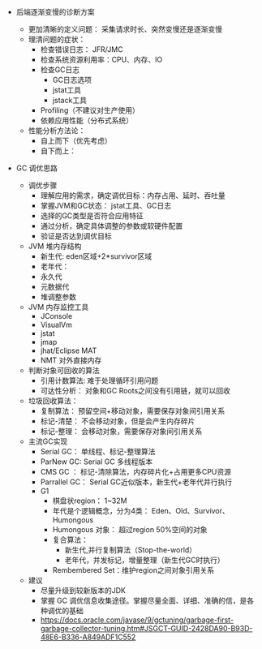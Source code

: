 - 后端逐渐变慢的诊断方案
    - 更加清晰的定义问题： 采集请求时长、突然变慢还是逐渐变慢
    - 理清问题的症状：
        - 检查错误日志： JFR/JMC
        - 检查系统资源利用率：CPU、内存、IO
        - 检查GC日志
            - GC日志选项
            - jstat工具
            - jstack工具
        - Profiling（不建议对生产使用）
        - 依赖应用性能（分布式系统）
    - 性能分析方法论：
        - 自上而下（优先考虑）
        - 自下而上：

- GC 调优思路
    - 调优步骤
        - 理解应用的需求，确定调优目标：内存占用、延时、吞吐量
        - 掌握JVM和GC状态： jstat工具、GC日志
        - 选择的GC类型是否符合应用特征
        - 通过分析，确定具体调整的参数或软硬件配置
        - 验证是否达到调优目标
    - JVM 堆内存结构
        - 新生代: eden区域+2*survivor区域
        - 老年代：
        - 永久代
        - 元数据代
        - 堆调整参数
    - JVM 内存监控工具
        - JConsole
        - VisualVm
        - jstat
        - jmap
        - jhat/Eclipse MAT
        - NMT 对外直接内存
    - 判断对象可回收的算法
        - 引用计数算法: 难于处理循环引用问题
        - 可达性分析：  对象和GC Roots之间没有引用链，就可以回收
    - 垃圾回收算法：
        - 复制算法：  预留空间+移动对象，需要保存对象间引用关系
        - 标记-清楚： 不会移动对象，但是会产生内存碎片
        - 标记-整理： 会移动对象，需要保存对象间引用关系
    - 主流GC实现
        - Serial GC： 单线程、标记-整理算法
        - ParNew GC:  Serial GC 多线程版本
        - CMS GC   ： 标记-清除算法，内存碎片化+占用更多CPU资源
        - Parrallel GC： Serial GC近似版本，新生代+老年代并行执行
        - G1 
            - 棋盘状region： 1~32M
            - 年代是个逻辑概念，分为4类： Eden、Old、Survivor、Humongous
            - Humongous 对象： 超过region 50%空间的对象 
            - 复合算法：
                - 新生代,并行复制算法（Stop-the-world）
                - 老年代，并发标记，增量整理（新生代GC时执行）
            - Rembembered Set：维护region之间对象引用关系
    - 建议
        - 尽量升级到较新版本的JDK
        - 掌握 GC 调优信息收集途径。掌握尽量全面、详细、准确的信，是各种调优的基础 
        - https://docs.oracle.com/javase/9/gctuning/garbage-first-garbage-collector-tuning.htm#JSGCT-GUID-2428DA90-B93D-48E6-B336-A849ADF1C552